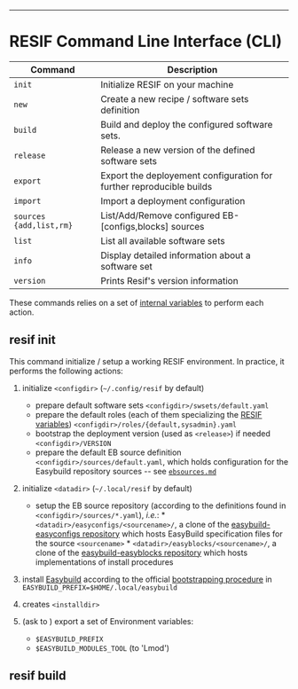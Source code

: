-------------------------------
# RESIF Command Line Interface (CLI)

| Command                 | Description                                                          |
|-------------------------|----------------------------------------------------------------------|
| `init`                  | Initialize RESIF on your machine                                     |
| `new`                   | Create a new recipe / software sets definition                       |
| `build`                 | Build and deploy the configured software sets.                       |
| `release`               | Release a new version of the defined software sets                   |
| `export`                | Export the deployement configuration for further reproducible builds |
| `import`                | Import a deployment configuration                                    |
| `sources {add,list,rm}` | List/Add/Remove configured EB-[configs,blocks] sources               |
| `list`                  | List all available software sets                                     |
| `info`                  | Display detailed information about a software set                    |
| `version`               | Prints Resif's version information                                   |

These commands relies on a set of [internal variables](../variables.md) to perform each action.

## resif init

This command initialize / setup a working RESIF environment.
In practice, it performs the following actions:

1. initialize `<configdir>` (`~/.config/resif` by default)
    - prepare default software sets `<configdir>/swsets/default.yaml`
    - prepare the default roles (each of them specializing the [RESIF variables](../variables.md))     `<configdir>/roles/{default,sysadmin}.yaml`
    - bootstrap the deployment version (used as `<release>`) if needed `<configdir>/VERSION`
    - prepare the default EB source definition `<configdir>/sources/default.yaml`, which holds configuration for the Easybuild repository sources -- see [`ebsources.md`](../ebsources.md)
2. initialize `<datadir>`   (`~/.local/resif`  by default)
    - setup the EB source repository (according to the definitions found in `<configdir>/sources/*.yaml`), _i.e._:
          * `<datadir>/easyconfigs/<sourcename>/`, a clone of the [easybuild-easyconfigs repository](https://github.com/hpcugent/easybuild-easyconfigs) which hosts EasyBuild specification files for the source `<sourcename>`
          * `<datadir>/easyblocks/<sourcename>/`, a clone of the [easybuild-easyblocks repository](https://github.com/hpcugent/easybuild-easyblocks) which hosts implementations of install procedures

3. install [Easybuild](https://hpcugent.github.io/easybuild) according to the official [bootstrapping procedure](http://easybuild.readthedocs.io/en/latest/Installation.html#bootstrapping-easybuild) in `EASYBUILD_PREFIX=$HOME/.local/easybuild`
4. creates `<installdir>`
5. (ask to ) export a set of Environment variables:
     - `$EASYBUILD_PREFIX`
     - `$EASYBUILD_MODULES_TOOL` (to 'Lmod')


## resif build
